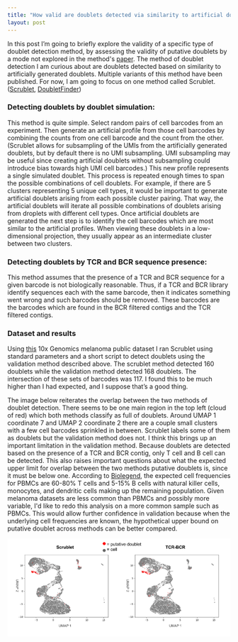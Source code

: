 ```yaml
---
title: "How valid are doublets detected via similarity to artificial doublets?"
layout: post
---
```


In this post I’m going to briefly explore the validity of a specific 
type of doublet detection method, by assessing the validity of putative 
doublets by a mode not explored in the method's [paper][scrublet-link]. The method 
of doublet detection I am curious about are doublets detected based 
on similarity to artificially generated doublets. Multiple variants of
this method have been published. For now, I am going to focus on one 
method called Scrublet. ([Scrublet][scrublet-link], [DoubletFinder][doubletfinder-link])

### Detecting doublets by doublet simulation:
This method is quite simple. Select random pairs of cell barcodes from
an experiment. Then generate an artificial profile from those cell
barcodes by combining the counts from one cell barcode and the count 
from the other. (Scrublet allows for subsampling of the UMIs from the
artificially generated doublets, but by default there is no UMI
subsampling. UMI subsampling may be useful since creating artificial
doublets without subsampling could introduce bias towards high UMI cell
barcodes.) This new profile represents a single simulated doublet. This
process is repeated enough times to span the possible combinations of
cell doublets. For example, if there are 5 clusters representing 5 unique
cell types, it would be important to generate artificial doublets
arising from each possible cluster pairing. That way, the artificial
doublets will iterate all possible combinations of doublets arising from
droplets with different cell types. Once artificial doublets are
generated the next step is to identify the cell barcodes which are most
similar to the artificial profiles. When viewing these doublets in a
low-dimensional projection, they usually appear as an intermediate
cluster between two clusters.

### Detecting doublets by TCR and BCR sequence presence:
This method assumes that the presence of a TCR and BCR sequence for a
given barcode is not biologically reasonable. Thus, if a TCR and BCR
library identify sequences each with the same barcode, then it indicates
something went wrong and such barcodes should be removed. These barcodes
are the barcodes which are found in the BCR filtered contigs and the
TCR filtered contigs.

### Dataset and results
Using [this][dataset-link] 10x Genomics melanoma public dataset I ran Scrublet using
standard parameters and a short script to detect doublets using the
validation method described above. The scrublet method detected 160
doublets while the validation method detected 168 doublets. The
intersection of these sets of barcodes was 117. I found this to be much
higher than I had expected, and I suppose that’s a good thing.

The image below reiterates the overlap between the two methods of doublet
detection. There seems to be one main region in the top left (cloud of red)
which both methods classify as full of doublets. Around UMAP 1 coordinate 7 and 
UMAP 2 coordinate 2 there are a couple small clusters with a few cell
barcodes sprinkled in between. Scrublet labels some of them as doublets
but the validation method does not. I think this brings up an important 
limitation in the validation method. Because doublets are detected based
on the presence of a TCR and BCR contig, only T cell and B cell can be
detected. This also raises important questions about what the expected 
upper limit for overlap between the two methods putative doublets is,
since it must be below one. According to [Biolegend][biolegend-cellfreq-link], the expected cell frequencies for PBMCs are
60-80% T cells and 5-15% B cells with natural killer cells, monocytes,
and dendritic cells making up the remaining population. Given melanoma
datasets are less common than PBMCs and possibly more variable, I'd like
to redo this analysis on a more common sample such as PBMCs. This would
allow further confidence in validation because when the underlying cell
frequencies are known, the hypothetical upper bound on putative doublet 
across methods can be better compared. 

![doublets](/assets/scrublet-vs-tcrbcr-doublets.png)

[scrublet-link]: https://doi.org/10.1016/j.cels.2018.11.005
[doubletfinder-link]: https://doi.org/10.1016/j.cels.2019.03.003
[dataset-link]: https://support.10xgenomics.com/single-cell-vdj/datasets/4.0.0/sc5p_v2_hs_melanoma_10k?
[biolegend-cellfreq-link]: https://www.biolegend.com/en-us/blog/expected-cell-frequencies
